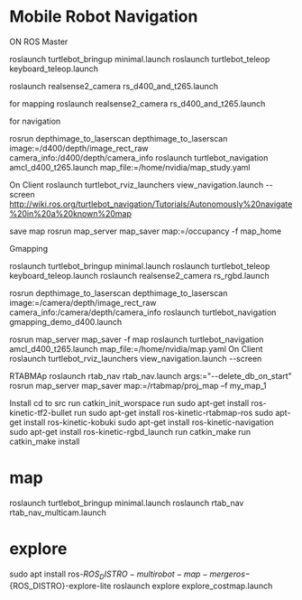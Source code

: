 
# Mobile Robot Navigation
ON ROS Master

roslaunch turtlebot_bringup minimal.launch
roslaunch turtlebot_teleop keyboard_teleop.launch

roslaunch realsense2_camera rs_d400_and_t265.launch

for mapping
roslaunch realsense2_camera rs_d400_and_t265.launch

for navigation

rosrun depthimage_to_laserscan depthimage_to_laserscan image:=/d400/depth/image_rect_raw camera_info:/d400/depth/camera_info
roslaunch turtlebot_navigation amcl_d400_t265.launch map_file:=/home/nvidia/map_study.yaml

On Client
roslaunch turtlebot_rviz_launchers view_navigation.launch --screen
http://wiki.ros.org/turtlebot_navigation/Tutorials/Autonomously%20navigate%20in%20a%20known%20map

save map 
rosrun map_server map_saver map:=/occupancy -f map_home

Gmapping

roslaunch turtlebot_bringup minimal.launch
roslaunch turtlebot_teleop keyboard_teleop.launch
roslaunch realsense2_camera rs_rgbd.launch

rosrun depthimage_to_laserscan depthimage_to_laserscan image:=/camera/depth/image_rect_raw camera_info:/camera/depth/camera_info
roslaunch turtlebot_navigation gmapping_demo_d400.launch

rosrun map_server map_saver -f map
roslaunch turtlebot_navigation amcl_d400_t265.launch map_file:=/home/nvidia/map.yaml
On Client
roslaunch turtlebot_rviz_launchers view_navigation.launch --screen

RTABMAp
roslaunch rtab_nav rtab_nav.launch args:="--delete_db_on_start"
rosrun map_server map_saver map:=/rtabmap/proj_map –f my_map_1

Install
cd to src
run catkin_init_worspace
run sudo apt-get install ros-kinetic-tf2-bullet
run sudo apt-get install ros-kinetic-rtabmap-ros
sudo apt-get install ros-kinetic-kobuki
sudo apt-get install ros-kinetic-navigation
sudo apt-get install ros-kinetic-rgbd_launch
run catkin_make
run catkin_make install

# map 
roslaunch turtlebot_bringup minimal.launch
roslaunch rtab_nav rtab_nav_multicam.launch

# explore
sudo apt install ros-${ROS_DISTRO}-multirobot-map-merge ros-${ROS_DISTRO}-explore-lite
roslaunch explore explore_costmap.launch


